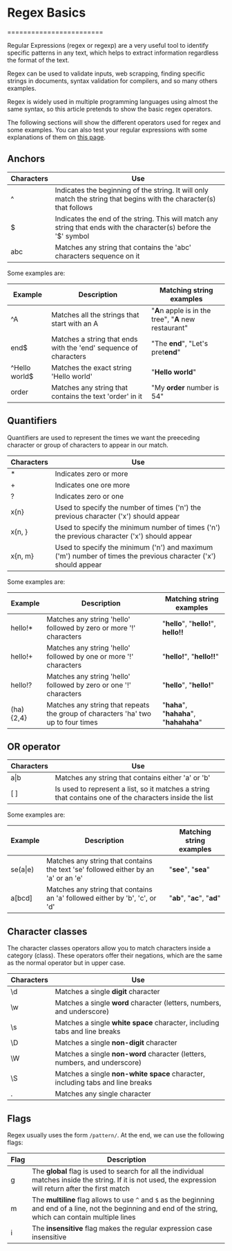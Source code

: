 # Regex Basics

========================

Regular Expressions (regex or regexp) are a very useful tool to identify specific patterns in any text, which helps to extract information regardless the format of the text.

Regex can be used to validate inputs, web scrapping, finding specific strings in documents, syntax validation for compilers, and so many others examples.

Regex is widely used in multiple programming languages using almost the same syntax, so this article pretends to show the basic regex operators.

The following sections will show the different operators used for regex and some examples. You can also test your regular expressions with some explanations of them on [this page](https://regex101.com).

## Anchors

| Characters | Use |
| --- | --- |
| ^ | Indicates the beginning of the string. It will only match the string that begins with the character(s) that follows |
| $ | Indicates the end of the string. This will match any string that ends with the character(s) before the '$' symbol |
| abc | Matches any string that contains the 'abc' characters sequence on it |

Some examples are:

| Example | Description | Matching string examples |
| --- | --- | --- |
| ^A | Matches all the strings that start with an A | "**A**n apple is in the tree", "**A** new restaurant" |
| end$ | Matches a string that ends with the 'end' sequence of characters | "The **end**", "Let's pret**end**" |
| ^Hello world$ | Matches the exact string 'Hello world' | "**Hello world**" |
| order | Matches any string that contains the text 'order' in it | "My **order** number is 54" |

## Quantifiers

Quantifiers are used to represent the times we want the preeceding character or group of characters to appear in our match.

| Characters | Use |
| --- | --- |
| * | Indicates zero or more |
| + | Indicates one ore more |
| ? | Indicates zero or one |
| x{n} | Used to specify the number of times ('n') the previous character ('x') should appear |
| x{n, } | Used to specify the minimum number of times ('n') the previous character ('x') should appear |
| x{n, m} | Used to specify the minimum ('n') and maximum ('m') number of times the previous character ('x') should appear |

Some examples are:

| Example | Description | Matching string examples |
| --- | --- | --- |
| hello!* | Matches any string 'hello' followed by zero or more '!' characters | "**hello**", "**hello!**", **hello!!** |
| hello!+ | Matches any string 'hello' followed by one or more '!' characters | "**hello!**", "**hello!!**" |
| hello!? | Matches any string 'hello' followed by zero or one '!' characters | "**hello**", "**hello!**" |
| (ha){2,4} | Matches any string that repeats the group of characters 'ha' two up to four times | "**haha**", "**hahaha**", "**hahahaha**" |

## OR operator

| Characters | Use |
| --- | --- |
| a&#124;b | Matches any string that contains either 'a' or 'b' |
| [ ] | Is used to represent a list, so it matches a string that contains one of the characters inside the list |

Some examples are:

| Example | Description | Matching string examples |
| --- | --- | --- |
| se(a&#124;e) | Matches any string that contains the text 'se' followed either by an 'a' or an 'e' | "**see**", "**sea**" |
| a[bcd] | Matches any string that contains an 'a' followed either by 'b', 'c', or 'd' | "**ab**", "**ac**", "**ad**" |

## Character classes

The character classes operators allow you to match characters inside a category (class). These operators offer their negations, which are the same as the normal operator but in upper case.

| Characters | Use |
| --- | --- |
| \d | Matches a single **digit** character |
| \w | Matches a single **word** character (letters, numbers, and underscore) |
| \s | Matches a single **white space** character, including tabs and line breaks |
| \D | Matches a single **non-digit** character |
| \W | Matches a single **non-word** character (letters, numbers, and underscore) |
| \S | Matches a single **non-white space** character, including tabs and line breaks |
| . | Matches any single character |

## Flags

Regex usually uses the form `/pattern/`. At the end, we can use the following flags:

| Flag | Description |
| --- | --- |
| g | The **global** flag is used to search for all the individual matches inside the string. If it is not used, the expression will return after the first match |
| m | The **multiline** flag allows to use `^` and `$` as the beginning and end of a line, not the beginning and end of the string, which can contain multiple lines |
| i | The **insensitive** flag makes the regular expression case insensitive |
